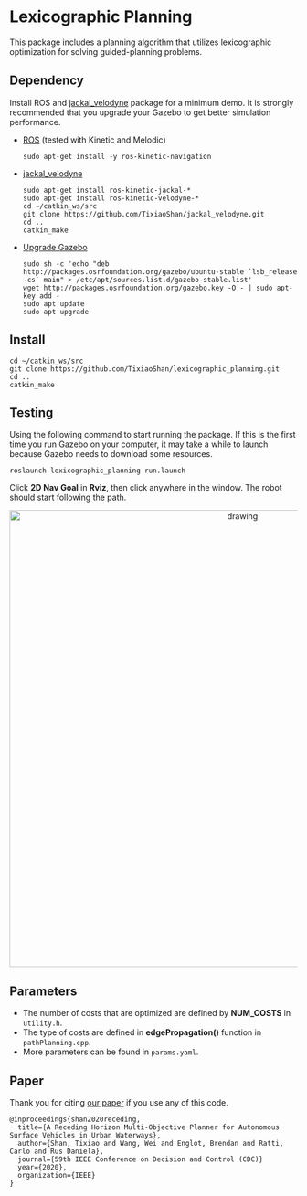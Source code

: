 # Lexicographic Planning

This package includes a planning algorithm that utilizes lexicographic optimization for solving guided-planning problems.

## Dependency

Install ROS and [jackal_velodyne](https://github.com/TixiaoShan/jackal_velodyne) package for a minimum demo. It is strongly recommended that you upgrade your Gazebo to get better simulation performance.

- [ROS](http://wiki.ros.org/ROS/Installation) (tested with Kinetic and Melodic)
  ```
  sudo apt-get install -y ros-kinetic-navigation
  ```
- [jackal_velodyne](https://github.com/TixiaoShan/jackal_velodyne)
  ```
  sudo apt-get install ros-kinetic-jackal-*
  sudo apt-get install ros-kinetic-velodyne-*
  cd ~/catkin_ws/src
  git clone https://github.com/TixiaoShan/jackal_velodyne.git
  cd ..
  catkin_make
  ```
- [Upgrade Gazebo](https://github.com/TixiaoShan/jackal_velodyne#upgrade-gazebo)
  ```
  sudo sh -c 'echo "deb http://packages.osrfoundation.org/gazebo/ubuntu-stable `lsb_release -cs` main" > /etc/apt/sources.list.d/gazebo-stable.list'
  wget http://packages.osrfoundation.org/gazebo.key -O - | sudo apt-key add -
  sudo apt update
  sudo apt upgrade
  ```

## Install

  ```
  cd ~/catkin_ws/src
  git clone https://github.com/TixiaoShan/lexicographic_planning.git
  cd ..
  catkin_make
  ```

## Testing

Using the following command to start running the package. If this is the first time you run Gazebo on your computer, it may take a while to launch because Gazebo needs to download some resources.
  ```
  roslaunch lexicographic_planning run.launch
  ```
Click **2D Nav Goal** in **Rviz**, then click anywhere in the window. The robot should start following the path.

<p align='center'>
    <img src="./config/demo.gif" alt="drawing" width="800"/>
</p>

## Parameters

 - The number of costs that are optimized are defined by **NUM_COSTS** in ```utility.h```.
 - The type of costs are defined in **edgePropagation()** function in ```pathPlanning.cpp```.
 - More parameters can be found in ```params.yaml```.

## Paper 

Thank you for citing [our paper](https://arxiv.org/abs/2007.08362) if you use any of this code. 
```
@inproceedings{shan2020receding,
  title={A Receding Horizon Multi-Objective Planner for Autonomous Surface Vehicles in Urban Waterways},
  author={Shan, Tixiao and Wang, Wei and Englot, Brendan and Ratti, Carlo and Rus Daniela},
  journal={59th IEEE Conference on Decision and Control (CDC)}
  year={2020},
  organization={IEEE}
}
```